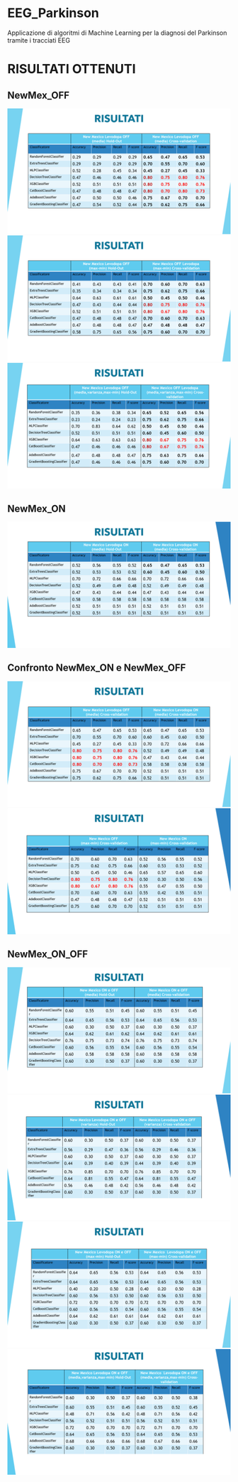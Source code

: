 # EEG_Parkinson
Applicazione di algoritmi di Machine Learning per la diagnosi del Parkinson tramite i tracciati EEG


# RISULTATI OTTENUTI

## NewMex_OFF
![1](https://github.com/R-luigi99/EEG_Parkinson/blob/master/Tabelle/Screenshot%20(27).png)
![2](https://github.com/R-luigi99/EEG_Parkinson/blob/master/Tabelle/Screenshot%20(28).png)
![3](https://github.com/R-luigi99/EEG_Parkinson/blob/master/Tabelle/Screenshot%20(29).png)
## NewMex_ON
![4](https://github.com/R-luigi99/EEG_Parkinson/blob/master/Tabelle/Screenshot%20(20).png)
## Confronto NewMex_ON e NewMex_OFF
![5](https://github.com/R-luigi99/EEG_Parkinson/blob/master/Tabelle/Screenshot%20(30).png)
![6](https://github.com/R-luigi99/EEG_Parkinson/blob/master/Tabelle/Screenshot%20(31).png)
## NewMex_ON_OFF
![7](https://github.com/R-luigi99/EEG_Parkinson/blob/master/Tabelle/Screenshot%20(23).png)
![8](https://github.com/R-luigi99/EEG_Parkinson/blob/master/Tabelle/Screenshot%20(24).png)
![9](https://github.com/R-luigi99/EEG_Parkinson/blob/master/Tabelle/Screenshot%20(25).png)
![10](https://github.com/R-luigi99/EEG_Parkinson/blob/master/Tabelle/Screenshot%20(26).png)
